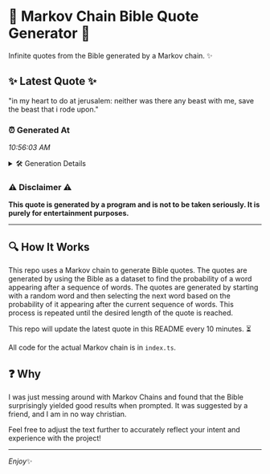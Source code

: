 # 📖 Markov Chain Bible Quote Generator 📖

Infinite quotes from the Bible generated by a Markov chain. ✨

## ✨ Latest Quote ✨
"in my heart to do at jerusalem: neither was there any beast with me, save the beast that i rode upon."

### ⏰ Generated At
*10:56:03 AM*

<details>
    <summary>🛠️ Generation Details</summary>
    <p>
        <strong>🌱 Seed:</strong> in<br>
        <strong>🔄 Iterations:</strong> 20<br>
        <strong>📜 Context History:</strong><br>[ in ]: my<br>[ in, my ]: heart<br>[ in, my, heart ]: to<br>[ in, my, heart, to ]: do<br>[ in, my, heart, to, do ]: at<br>[ in, my, heart, to, do, at ]: jerusalem:<br>[ my, heart, to, do, at, jerusalem: ]: neither<br>[ heart, to, do, at, jerusalem:, neither ]: was<br>[ to, do, at, jerusalem:, neither, was ]: there<br>[ do, at, jerusalem:, neither, was, there ]: any<br>[ at, jerusalem:, neither, was, there, any ]: beast<br>[ jerusalem:, neither, was, there, any, beast ]: with<br>[ neither, was, there, any, beast, with ]: me,<br>[ was, there, any, beast, with, me, ]: save<br>[ there, any, beast, with, me,, save ]: the<br>[ any, beast, with, me,, save, the ]: beast<br>[ beast, with, me,, save, the, beast ]: that<br>[ with, me,, save, the, beast, that ]: i<br>[ me,, save, the, beast, that, i ]: rode<br>[ save, the, beast, that, i, rode ]: upon.<br>
    </p>
</details>

### ⚠️ Disclaimer ⚠️
**This quote is generated by a program and is not to be taken seriously. It is purely for entertainment purposes.**

---

## 🔍 How It Works

This repo uses a Markov chain to generate Bible quotes. The quotes are generated by using the Bible as a dataset to find the probability of a word appearing after a sequence of words. The quotes are generated by starting with a random word and then selecting the next word based on the probability of it appearing after the current sequence of words. This process is repeated until the desired length of the quote is reached.

This repo will update the latest quote in this README every 10 minutes. ⏳

All code for the actual Markov chain is in `index.ts`.

## ❓ Why

I was just messing around with Markov Chains and found that the Bible surprisingly yielded good results when prompted. 
It was suggested by a friend, and I am in no way christian.

Feel free to adjust the text further to accurately reflect your intent and experience with the project!

---

*Enjoy*✨
